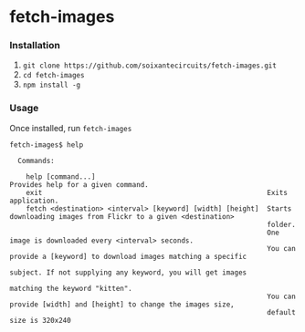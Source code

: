 # fetch-images

### Installation

1. `git clone https://github.com/soixantecircuits/fetch-images.git`
2. `cd fetch-images`
3. `npm install -g`

### Usage

Once installed, run `fetch-images`
```
fetch-images$ help

  Commands:

    help [command...]                                          Provides help for a given command.
    exit                                                       Exits application.
    fetch <destination> <interval> [keyword] [width] [height]  Starts downloading images from Flickr to a given <destination>
                                                               folder.
                                                               One image is downloaded every <interval> seconds.
                                                               You can provide a [keyword] to download images matching a specific
                                                               subject. If not supplying any keyword, you will get images
                                                               matching the keyword "kitten".
                                                               You can provide [width] and [height] to change the images size,
                                                               default size is 320x240

```
